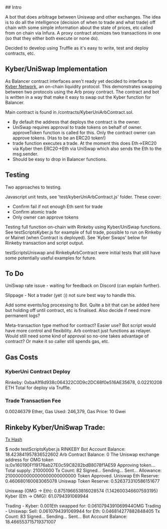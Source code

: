## Intro

A bot that does arbitrage between Uniswap and other exchanges. The idea is to do all the intelligence (decision of when to trade and what trade) off chain with some simple information about the state of prices, etc called from on chain via Infura. A proxy contract atomizes two transactions in one (so that they either both execute or none do).


Decided to develop using Truffle as it's easy to write, test and deploy contracts, etc.

## Kyber/UniSwap Implementation

As Balancer contract interfaces aren't ready yet decided to interface to [Kyber Network](https://developer.kyber.network/docs/Start/), an on-chain liquidity protocol. This demonstrates swapping between two protocols using the Arb proxy contract. The contract and bot is written in a way that make it easy to swap out the Kyber function for Balancer.

Main contract is found in /contracts/KyberUniArbContract.sol.
* By default the address that deploys the contract is the owner.
* UniSwap requires approval to trade tokens on behalf of owner. approveToken function is called for this. Only the contract owner can approve tokens. (Has to be an ERC20 token!)
* trade function executes a trade. At the moment this does Eth->ERC20 via Kyber then ERC20->Eth via UniSwap which also sends the Eth to the msg.sender.
* Should be easy to drop in Balancer functions.

## Testing

Two approaches to testing.

Javascript unit tests, see 'test/kyberUniArbContract.js' folder. These cover:
* Confirm fail if not enough Eth sent for trade
* Confirm atomic trade
* Only owner can approve tokens

Testing full function on-chain with Rinkeby using Kyber/UniSwap functions. See testScriptsKyber.js for example of full trade, possible to run on Rinkeby or Mainet (when Contract is deployed). See 'Kyber Swaps' below for Rinkeby transaction and script output.

testScriptsUniswap and RinkebyArbContract were initial tests that still have some potentially useful examples for future.

## To Do

UniSwap rate issue - waiting for feedback on Discord (can explain further).

Slippage - Not a trader (yet :)) not sure best way to handle this.

Add some events/log processing to Bot. Quite a bit that can be added here but holding off until contract, etc is finalised. Also decide if need more permanent logs?

Meta-transaction type method for contract?
  Easier use? Bot script would have more control and flexibility.
  Arb contract just functions as relayer.
  Would still need some kind of approval so no-one takes advantage of contract? Or make it so caller still spends gas, etc.

## Gas Costs

### KyberUni Contract Deploy

Rinkeby: 0xbaA1f8d938c064322C0D9c2DC68f0e516AE35678, 0.02210208 ETH Total for deploy via Truffle.

### Trade Transaction Fee

0.00246379 Ether, Gas Used: 246,379, Gas Price: 10 Gwei

## Rinkeby Kyber/UniSwap Trade:

[Tx Hash](https://rinkeby.etherscan.io/tx/0x96dc25cab4d63643ca6498deebfca0a06c431f26874250049f3167cbc50a7458)

$ node testScriptsKyber.js
RINKEBY
Bot Account Balance: 18.423841957836522602
Arb Contract Balance: 0
The Uniswap exchange address for OMG token is:0x160190Ff19176ab27E0c59C8282bdB8078f1AE59
Approving token...
Total supply: 21000000
Tx Count: 82
Signed...
Sending...
Sent...
Allowance: 21000000000000000000000000
Token Approved.
Uniswap Eth Reserve: 0.460680160083065078
Uniswap Token Reserve: 0.526373310586151677

Uniswap (OMG -> Eth): 0.875196653816028574 (1.142600346607593195)
Kyber (Eth -> OMG): 61.0794391069944

Trading - Kyber: 0.001Eth swapped for: 0.0610794391069944OMG
Trading - Uniswap: Sell: 0.0610794391069944 for Eth: 0.046814277882848405
Tx Count: 83
Signed...
Sending...
Sent...
Bot Account Balance: 18.466553715719371007
